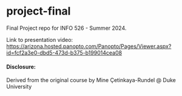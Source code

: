 # project-final

Final Project repo for INFO 526 - Summer 2024.

Link to presentation video: <https://arizona.hosted.panopto.com/Panopto/Pages/Viewer.aspx?id=fcf2a3e0-dbd5-473d-b375-b199014cea08>

#### Disclosure:

Derived from the original course by Mine Çetinkaya-Rundel \@ Duke University
